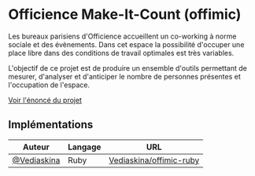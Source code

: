 
# Officience Make-It-Count (offimic)

Les bureaux parisiens d'Officience accueillent un co-working à norme sociale et des évènements. Dans cet espace la possibilité d'occuper une place libre dans des conditions de travail optimales est très variables.

L'objectif de ce projet est de produire un ensemble d'outils permettant de mesurer, d'analyser et d'anticiper le nombre de personnes présentes et l'occupation de l'espace.

[Voir l'énoncé du projet](ENONCE.md)

## Implémentations

| Auteur | Langage | URL |
|---|---|---|
|  [@Vediaskina](https://github.com/Vediaskina/) | Ruby | [Vediaskina/offimic-ruby](https://github.com/Vediaskina/offimic-ruby) |


